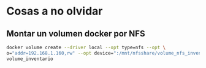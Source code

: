 # Cosas a no olvidar

## Montar un volumen docker por NFS

```sh
docker volume create --driver local --opt type=nfs --opt \
o="addr=192.168.1.160,rw" --opt device=":/mnt/nfsshare/volume_nfs_inventario" \
volume_inventario
```